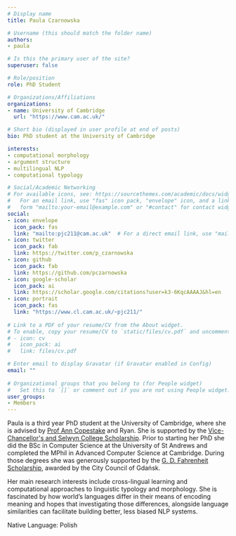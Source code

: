 ```yaml
---
# Display name
title: Paula Czarnowska

# Username (this should match the folder name)
authors:
- paula

# Is this the primary user of the site?
superuser: false

# Role/position
role: PhD Student

# Organizations/Affiliations
organizations:
- name: University of Cambridge
  url: "https://www.cam.ac.uk/"

# Short bio (displayed in user profile at end of posts)
bio: PhD student at the University of Cambridge

interests:
- computational morphology
- argument structure
- multilingual NLP
- computational typology

# Social/Academic Networking
# For available icons, see: https://sourcethemes.com/academic/docs/widgets/#icons
#   For an email link, use "fas" icon pack, "envelope" icon, and a link in the
#   form "mailto:your-email@example.com" or "#contact" for contact widget.
social:
- icon: envelope
  icon_pack: fas
  link: "mailto:pjc211@cam.ac.uk"  # For a direct email link, use "mailto:test@example.org".
- icon: twitter
  icon_pack: fab
  link: https://twitter.com/p_czarnowska
- icon: github
  icon_pack: fab
  link: https://github.com/pczarnowska
- icon: google-scholar
  icon_pack: ai
  link: https://scholar.google.com/citations?user=k3-6KqcAAAAJ&hl=en
- icon: portrait
  icon_pack: fas
  link: "https://www.cl.cam.ac.uk/~pjc211/"
  
# Link to a PDF of your resume/CV from the About widget.
# To enable, copy your resume/CV to `static/files/cv.pdf` and uncomment the lines below.  
# - icon: cv
#   icon_pack: ai
#   link: files/cv.pdf 

# Enter email to display Gravatar (if Gravatar enabled in Config)
email: ""
  
# Organizational groups that you belong to (for People widget)
#   Set this to `[]` or comment out if you are not using People widget.  
user_groups:
- Members
---
```

Paula is a third year PhD student at the University of Cambridge, where she is advised by [Prof Ann Copestake](https://www.cl.cam.ac.uk/~aac10/) and Ryan. She is supported by the [Vice-Chancellor's and Selwyn College Scholarship](https://www.cambridgetrust.org/scholarships/v-c-awards-and-cambridge-international-scholarships/). Prior to starting her PhD she did the BSc in Computer Science at the University of St Andrews and completed the MPhil in Advanced Computer Science at Cambridge. During those degrees she was generously supported by the [G. D. Fahrenheit Scholarship](http://www.european-funding-guide.eu/scholarship/8463-gd-fahrenheit-scholarship), awarded by the City Council of Gdańsk. 

Her main research interests include cross-lingual learning and computational approaches to linguistic typology and morphology.  She is fascinated by how world’s languages differ in their means of encoding meaning and hopes that investigating those differences, alongside language similarities can facilitate building better, less biased NLP systems.

Native Language: Polish



